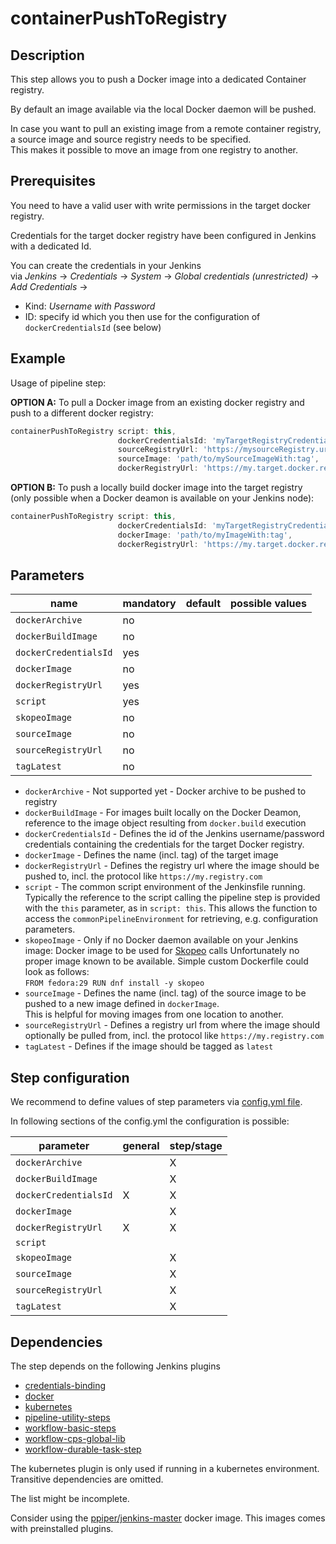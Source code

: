 # containerPushToRegistry

## Description

This step allows you to push a Docker image into a dedicated Container registry.

By default an image available via the local Docker daemon will be pushed.

In case you want to pull an existing image from a remote container registry, a source image and source registry needs to be specified.<br />
This makes it possible to move an image from one registry to another.

## Prerequisites

You need to have a valid user with write permissions in the target docker registry.

Credentials for the target docker registry have been configured in Jenkins with a dedicated Id.

You can create the credentials in your Jenkins<br />
via _Jenkins_ -> _Credentials_ -> _System_ -> _Global credentials (unrestricted)_ -> _Add Credentials_ ->

* Kind: _Username with Password_
* ID: specify id which you then use for the configuration of `dockerCredentialsId` (see below)

## Example

Usage of pipeline step:

**OPTION A:** To pull a Docker image from an existing docker registry and push to a different docker registry:

```groovy
containerPushToRegistry script: this,
                        dockerCredentialsId: 'myTargetRegistryCredentials',
                        sourceRegistryUrl: 'https://mysourceRegistry.url',
                        sourceImage: 'path/to/mySourceImageWith:tag',
                        dockerRegistryUrl: 'https://my.target.docker.registry:50000'
```

**OPTION B:** To push a locally build docker image into the target registry (only possible when a Docker deamon is available on your Jenkins node):

```groovy
containerPushToRegistry script: this,
                        dockerCredentialsId: 'myTargetRegistryCredentials',
                        dockerImage: 'path/to/myImageWith:tag',
                        dockerRegistryUrl: 'https://my.target.docker.registry:50000'
```

## Parameters

| name | mandatory | default | possible values |
|------|-----------|---------|-----------------|
| `dockerArchive` | no |  |  |
| `dockerBuildImage` | no |  |  |
| `dockerCredentialsId` | yes |  |  |
| `dockerImage` | no |  |  |
| `dockerRegistryUrl` | yes |  |  |
| `script` | yes |  |  |
| `skopeoImage` | no |  |  |
| `sourceImage` | no |  |  |
| `sourceRegistryUrl` | no |  |  |
| `tagLatest` | no |  |  |

* `dockerArchive` - Not supported yet - Docker archive to be pushed to registry
* `dockerBuildImage` - For images built locally on the Docker Deamon, reference to the image object resulting from `docker.build` execution
* `dockerCredentialsId` - Defines the id of the Jenkins username/password credentials containing the credentials for the target Docker registry.
* `dockerImage` - Defines the name (incl. tag) of the target image
* `dockerRegistryUrl` - Defines the registry url where the image should be pushed to, incl. the protocol like `https://my.registry.com`
* `script` - The common script environment of the Jenkinsfile running. Typically the reference to the script calling the pipeline step is provided with the `this` parameter, as in `script: this`. This allows the function to access the `commonPipelineEnvironment` for retrieving, e.g. configuration parameters.
* `skopeoImage` - Only if no Docker daemon available on your Jenkins image: Docker image to be used for [Skopeo](https://github.com/containers/skopeo) calls Unfortunately no proper image known to be available. Simple custom Dockerfile could look as follows: <br> ``` FROM fedora:29 RUN dnf install -y skopeo ```
* `sourceImage` - Defines the name (incl. tag) of the source image to be pushed to a new image defined in `dockerImage`.<br> This is helpful for moving images from one location to another.
* `sourceRegistryUrl` - Defines a registry url from where the image should optionally be pulled from, incl. the protocol like `https://my.registry.com`
* `tagLatest` - Defines if the image should be tagged as `latest`

## Step configuration

We recommend to define values of step parameters via [config.yml file](../configuration.md).

In following sections of the config.yml the configuration is possible:

| parameter | general | step/stage |
|-----------|---------|------------|
| `dockerArchive` |  | X |
| `dockerBuildImage` |  | X |
| `dockerCredentialsId` | X | X |
| `dockerImage` |  | X |
| `dockerRegistryUrl` | X | X |
| `script` |  |  |
| `skopeoImage` |  | X |
| `sourceImage` |  | X |
| `sourceRegistryUrl` |  | X |
| `tagLatest` |  | X |

## Dependencies

The step depends on the following Jenkins plugins

* [credentials-binding](https://plugins.jenkins.io/credentials-binding)
* [docker](https://plugins.jenkins.io/docker)
* [kubernetes](https://plugins.jenkins.io/kubernetes)
* [pipeline-utility-steps](https://plugins.jenkins.io/pipeline-utility-steps)
* [workflow-basic-steps](https://plugins.jenkins.io/workflow-basic-steps)
* [workflow-cps-global-lib](https://plugins.jenkins.io/workflow-cps-global-lib)
* [workflow-durable-task-step](https://plugins.jenkins.io/workflow-durable-task-step)

The kubernetes plugin is only used if running in a kubernetes environment.
Transitive dependencies are omitted.

The list might be incomplete.

Consider using the [ppiper/jenkins-master](https://cloud.docker.com/u/ppiper/repository/docker/ppiper/jenkins-master)
docker image. This images comes with preinstalled plugins.

